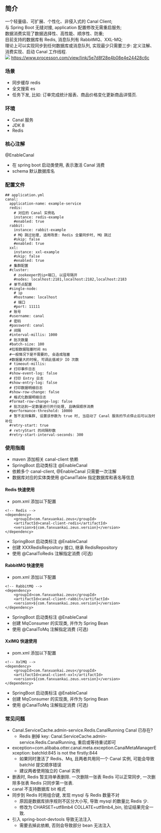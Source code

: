 ## 简介
一个轻量级、可扩展、个性化、非侵入式的 Canal Client;
<br/>
与 Spring Boot 无缝对接, application 配置修改无需重启服务;
<br/>
数据消费实现了数据选择性、高性能、顺序性、防重;
<br/>
目前支持的数据库有 Redis, 消息队列有 RabbitMQ、XXL-MQ;
<br/>
理论上可以实现同步到任何数据库或消息队列, 实现最少只需要三步: 定义注解、消费实现、启动 Canal 工作线程.
<br/>
![](http://assets.processon.com/chart_image/5e7d8f17e4b08e4e24428c33.png)
https://www.processon.com/view/link/5e7d8f28e4b08e4e24428c6c

### 场景
- 同步缓存 redis
- 全文搜索 es
- 任务下发, 比如: 订单完成统计报表、商品价格变化更新商品详情页.

### 环境
- Canal 服务
- JDK 8
- Redis

### 核心注解
@EnableCanal
- 在 spring boot 启动类使用, 表示激活 Canal 消费
- schema 默认数据库名

### 配置文件
```
## application.yml
canal:
  application-name: example-service
  redis:
    # 对应的 Canal 实例名
    instance: redis-example
    #enabled: true
  rabbit:
    instance: rabbit-example
    # MQ 跳过处理, 适用场景: Redis 全量同步时, MQ 跳过
    #skip: false
    #enabled: true
  xxl:
    instance: xxl-example
    #skip: false
    #enabled: true
  # 集群配置
  #cluster:
    # zookeeper的ip+端口, 以逗号隔开
    #nodes: localhost:2181,localhost:2182,localhost:2183
  # 单节点配置
  #single-node:
    # ip
    #hostname: localhost
    # 端口
    #port: 11111
  # 账号
  #username: canal
  # 密码
  #password: canal
  # 间隔
  #interval-millis: 1000
  # 批次数量
  #batch-size: 100
  #拉取数据阻塞时间 ms
  #一般情况下是不需要的, 会造成阻塞
  #数据量大的时候, 可调此值减少 IO 次数
  # timeout-millis:
  # 打印事件日志
  #show-event-log: false
  # 打印 Entry 日志
  #show-entry-log: false
  # 打印数据明细日志
  #show-row-change: false
  # 格式化数据明细日志
  #format-row-change-log: false
  # 批次达到一定数量进行并行处理, 且确保顺序消费
  #performance-threshold: 10000
  # 暂不支持集群, 设置该参数为 true 时, 当启动了 Canal 服务的节点停止后可以及时补位
  #retry-start: true
  # retryStart 的间隔秒数
  #retry-start-interval-seconds: 300
```

### 使用指南
- maven 添加相关 canal-client 依赖
- SpringBoot 启动类标注 @EnableCanal
- 依赖多个 canal-client, @EnableCanal 只需要一次注解
- 数据库对应的实体类使用 @CanalTable 指定数据库和表名等信息

#### Redis 快速使用
- pom.xml 添加以下配置
```
<!-- Redis -->
<dependency>
    <groupId>com.fanxuankai.zeus</groupId>
    <artifactId>canal-client-redis</artifactId>
    <version>${com.fanxuankai.zeus.version}</version>
</dependency>
```
- SpringBoot 启动类标注 @EnableCanal
- 创建 XXXRedisRepository 接口, 继承 RedisRepository<XXX>
- 使用 @CanalToRedis 注解指定消费 (可选)

#### RabbitMQ 快速使用
- pom.xml 添加以下配置
```
<!-- RabbitMQ -->
<dependency>
    <groupId>com.fanxuankai.zeus</groupId>
    <artifactId>canal-client-rabbit</artifactId>
    <version>${com.fanxuankai.zeus.version}</version>
</dependency>
```
- SpringBoot 启动类标注 @EnableCanal
- 创建 MqConsumer<XXX> 的实现类, 并作为 Spring Bean
- 使用 @CanalToMq 注解指定消费 (可选)

#### XxlMQ 快速使用
- pom.xml 添加以下配置
```
<!-- XxlMQ -->
<dependency>
    <groupId>com.fanxuankai.zeus</groupId>
    <artifactId>canal-client-xxl</artifactId>
    <version>${com.fanxuankai.zeus.version}</version>
</dependency>
```
- SpringBoot 启动类标注 @EnableCanal
- 创建 MqConsumer<XXX> 的实现类, 并作为 Spring Bean
- 使用 @CanalToMq 注解指定消费 (可选)

### 常见问题
- Canal.ServiceCache.admin-service.Redis.CanalRunning Canal 已存在?
    - Redis 删掉 key: Canal.ServiceCache.admin-service.Redis.CanalRunning, 重启或等待重试即可
- exception=com.alibaba.otter.canal.meta.exception.CanalMetaManagerException: batchId:845 is not the firstly:844
    - 如果同时激活了 Redis、Mq, 且两者共用同一个 Canal 实例, 可能会导致 batchId 提交顺序错误
    - 建议两者使用独立的 Canal 实例 
- 删表时, Redis 暂支持单表删除.
 一次删除一张表 Redis 可以正常同步, 一次删除多张表 Redis 只同步第一张表.
- canal 不支持数据库 bit 格式
- 同步到 Redis 时用组合键, 发现 mysql 与 Redis 数量不对
    - 原因是数据库排序规则不区分大小写, 导致 mysql 的数量比 Redis 少.
    - 修改为 CHARSET=utf8mb4 COLLATE=utf8mb4_bin, 验证结果完全一致.
- 引入 spring-boot-devtools 导致无法注入
    - 需要去掉此依赖, 否则会导致部分 bean 无法注入  